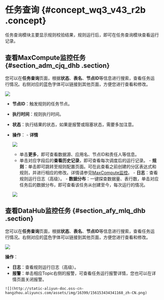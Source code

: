# 任务查询 {#concept_wq3_v43_r2b .concept}

任务查询模块主要显示规则校验结果，规则运行后，即可在任务查询模块查看运行记录。

## 查看MaxCompute监控任务 {#section_adm_cjq_dhb .section}

您可以在**任务查询**页面，根据**状态**、**表名**、**节点ID**等信息进行搜索，查看任务运行情况。右侧对应的蓝色字体可以链接到其他页面，方便您进行查看和修改。

![](http://static-aliyun-doc.oss-cn-hangzhou.aliyuncs.com/assets/img/16399/15615343428828_zh-CN.png)

-    **节点ID**：触发规则的任务节点。
-    **执行时间**：规则执行时间。
-    **状态**：执行结果的状态，如果是报警或阻塞状态，需要多加注意。
-    **操作**：
    -    **详情** 

        ![](http://static-aliyun-doc.oss-cn-hangzhou.aliyuncs.com/assets/img/16399/156153434341161_zh-CN.png)

        -   单击**更多**，即可查看数据源、应用名、节点ID和责任人等信息。
        -   单击对应字段后的**查看历史记录**，即可查看每次调度后的运行记录。
    -    **规则**：单击即可跳转至规则配置页面。可在此查看之前创建的分区表达式和规则，并进行相应的修改。详情请参见[MaxCompute监控](intl.zh-CN/使用指南/数据质量/使用指南/MaxCompute监控.md#)。
    -    **日志**：查看规则运行日志（高级）。
    -    **数据分布**：一键探查数据量、表行数，单击对应任务后的数据分布，即可查看该任务从创建至今，每次运行的情况。

        ![](http://static-aliyun-doc.oss-cn-hangzhou.aliyuncs.com/assets/img/16399/156153434341165_zh-CN.png)


## 查看DataHub监控任务 {#section_afy_mlq_dhb .section}

您可以在**任务查询**页面，根据**状态**、**表名**、**节点ID**等信息进行搜索，查看任务运行情况。右侧对应的蓝色字体可以链接到其他页面，方便您进行查看和修改。

![](http://static-aliyun-doc.oss-cn-hangzhou.aliyuncs.com/assets/img/16399/156153434341167_zh-CN.png)

 **操作**：

-    **日志**：查看规则运行日志（高级）。
-    **报警**：单击相应Topic右侧的报警，可查看任务运行报警详情，您也可以在详情页面关闭报警。

    ![](http://static-aliyun-doc.oss-cn-hangzhou.aliyuncs.com/assets/img/16399/156153434341168_zh-CN.png)


